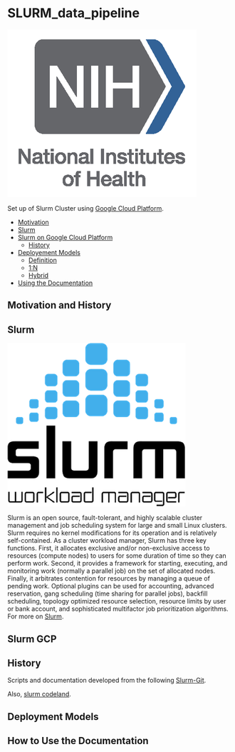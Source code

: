 # SLURM_data_pipeline

![NIH](https://github.com/Djamil17/SLURM_data_pipeline/blob/master/pics/nih-logo.png)

Set up of Slurm Cluster using [Google Cloud Platform](https://cloud.google.com/blog/products/compute/hpc-made-easy-announcing-new-features-for-slurm-on-gcp). 

- [Motivation](#Motivation)
- [Slurm](#Slurm)
- [Slurm on Google Cloud Platform](#Slurm-on-Google-Cloud-Platform)
  * [History](#Definition)
- [Deployement Models](#Deployement-Models)
  * [Definition](#Definition)
  * [1:N](#Definition)
  * [Hybrid](#Definition)
- [Using the Documentation](#Using-Documentation)

## Motivation and History 

## Slurm

![Slurm Image](https://github.com/Djamil17/SLURM_data_pipeline/blob/master/pics/slurm.max-400x400.png)

Slurm is an open source, fault-tolerant, and highly scalable cluster management and job scheduling system for large and small Linux clusters. Slurm requires no kernel modifications for its operation and is relatively self-contained. As a cluster workload manager, Slurm has three key functions. First, it allocates exclusive and/or non-exclusive access to resources (compute nodes) to users for some duration of time so they can perform work. Second, it provides a framework for starting, executing, and monitoring work (normally a parallel job) on the set of allocated nodes. Finally, it arbitrates contention for resources by managing a queue of pending work. Optional plugins can be used for accounting, advanced reservation, gang scheduling (time sharing for parallel jobs), backfill scheduling, topology optimized resource selection, resource limits by user or bank account, and sophisticated multifactor job prioritization algorithms. For more on [Slurm](https://slurm.schedmd.com/overview.html). 

## Slurm GCP

## History 

Scripts and documentation developed from the following [Slurm-Git](https://github.com/SchedMD/slurm-gcp). 

Also, [slurm codeland](https://codelabs.developers.google.com/codelabs/hpc-slurm-on-gcp/#0). 

## Deployment Models

## How to Use the Documentation 
